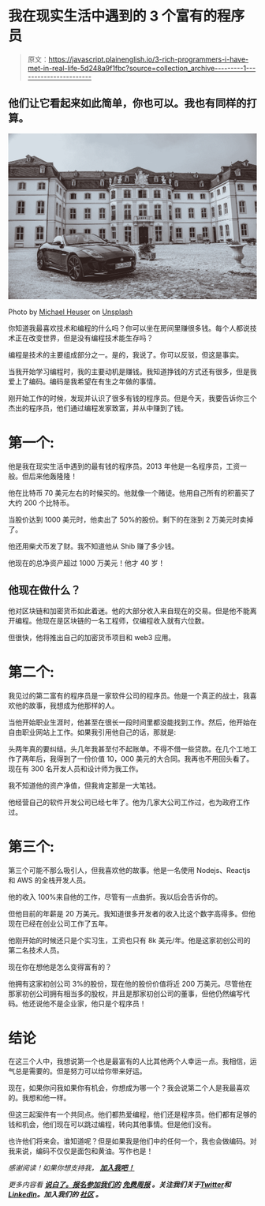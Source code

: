 # 我在现实生活中遇到的 3 个富有的程序员

> 原文：<https://javascript.plainenglish.io/3-rich-programmers-i-have-met-in-real-life-5d248a9f1fbc?source=collection_archive---------1----------------------->

## 他们让它看起来如此简单，你也可以。我也有同样的打算。

![](img/25af014b94c5d54f8705b19224111590.png)

Photo by [Michael Heuser](https://unsplash.com/@gum_meee?utm_source=medium&utm_medium=referral) on [Unsplash](https://unsplash.com?utm_source=medium&utm_medium=referral)

你知道我最喜欢技术和编程的什么吗？你可以坐在房间里赚很多钱。每个人都说技术正在改变世界，但是没有编程技术能生存吗？

编程是技术的主要组成部分之一。是的，我说了。你可以反驳，但这是事实。

当我开始学习编程时，我的主要动机是赚钱。我知道挣钱的方式还有很多，但是我爱上了编码。编码是我希望在有生之年做的事情。

刚开始工作的时候，发现并认识了很多有钱的程序员。但是今天，我要告诉你三个杰出的程序员，他们通过编程发家致富，并从中赚到了钱。

# 第一个:

他是我在现实生活中遇到的最有钱的程序员。2013 年他是一名程序员，工资一般。但后来他轰隆隆！

他在比特币 70 美元左右的时候买的。他就像一个赌徒。他用自己所有的积蓄买了大约 200 个比特币。

当股价达到 1000 美元时，他卖出了 50%的股份。剩下的在涨到 2 万美元时卖掉了。

他还用柴犬币发了财。我不知道他从 Shib 赚了多少钱。

他现在的总净资产超过 1000 万美元！他才 40 岁！

## 他现在做什么？

他对区块链和加密货币如此着迷。他的大部分收入来自现在的交易。但是他不能离开编程。他现在是区块链的一名工程师，仅编程收入就有六位数。

但很快，他将推出自己的加密货币项目和 web3 应用。

# 第二个:

我见过的第二富有的程序员是一家软件公司的程序员。他是一个真正的战士，我喜欢他的故事，我想成为他那样的人。

当他开始职业生涯时，他甚至在很长一段时间里都没能找到工作。然后，他开始在自由职业网站上工作。如果我引用他自己的话，那就是:

头两年真的要纠结。头几年我甚至付不起账单。不得不借一些贷款。在几个工地工作了两年后，我得到了一份价值 10，000 美元的大合同。我再也不用回头看了。现在有 300 名开发人员和设计师为我工作。

我不知道他的资产净值，但我肯定那是一大笔钱。

他经营自己的软件开发公司已经七年了。他为几家大公司工作过，也为政府工作过。

# 第三个:

第三个可能不那么吸引人，但我喜欢他的故事。他是一名使用 Nodejs、Reactjs 和 AWS 的全栈开发人员。

他的收入 100%来自他的工作，尽管有一点曲折。我以后会告诉你的。

但他目前的年薪是 20 万美元。我知道很多开发者的收入比这个数字高得多。但他现在已经在创业公司工作了五年。

他刚开始的时候还只是个实习生，工资也只有 8k 美元/年。他是这家初创公司的第二名技术人员。

现在你在想他是怎么变得富有的？

他拥有这家初创公司 3%的股份，现在他的股份价值将近 200 万美元。尽管他在那家初创公司拥有相当多的股权，并且是那家初创公司的董事，但他仍然编写代码。他还说他不是企业家，他只是个程序员！

# 结论

在这三个人中，我想说第一个也是最富有的人比其他两个人幸运一点。我相信，运气总是需要的。但是努力可以给你带来好运。

现在，如果你问我如果你有机会，你想成为哪一个？我会说第二个人是我最喜欢的。我想和他一样。

但这三起案件有一个共同点。他们都热爱编程，他们还是程序员。他们都有足够的钱和机会，他们现在可以跳过编程，转向其他事情。但是他们没有。

也许他们将来会。谁知道呢？但是如果我是他们中的任何一个，我也会做编码。对我来说，编码不仅仅是面包和黄油。写作也是！

*感谢阅读！如果你想支持我，* [***加入我吧！***](https://thefemaleprogrammer.medium.com/membership)

*更多内容看* [***说白了。报名参加我们的***](https://plainenglish.io/) **[***免费周报***](http://newsletter.plainenglish.io/) *。关注我们关于*[***Twitter***](https://twitter.com/inPlainEngHQ)*和*[***LinkedIn***](https://www.linkedin.com/company/inplainenglish/)*。加入我们的* [***社区***](https://discord.gg/GtDtUAvyhW) *。***